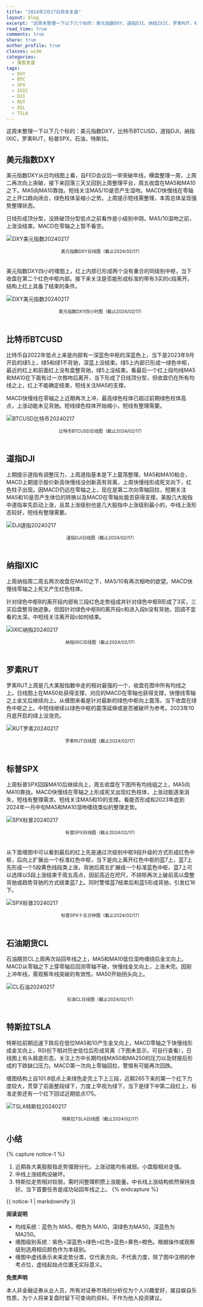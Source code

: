 ```yaml
---
title: "2024年2月17日周末复盘"
layout: blog
excerpt: "这周末整理一下以下几个标的：美元指数DXY，道指DJI，纳指IXIC，罗素RUT，标普SPX，石油，特斯拉。"
read_time: true
comments: true
share: true
author_profile: true
classes: wide
categories:
  - 美股复盘
tags:
  - DXY
  - BTC
  - SPX
  - IXIC
  - DJI
  - RUT
  - OIL
  - TSLA
---
```


这周末整理一下以下几个标的：美元指数DXY，比特币BTCUSD，道指DJI，纳指IXIC，罗素RUT，标普SPX，石油，特斯拉。

## 美元指数DXY

美元指数DXY从日均线图上看，自FED会议后一举突破年线，横盘整理一周，上周二再次向上突破，接下来回落三天又回到上周整理平台，周五收盘在MA5和MA10之下。MA5向MA10靠拢。短线关注MA5/10是否产生湿吻。MACD快慢线在零轴之上开口趋向闭合，绿色柱体呈缩小之势。上周提示短线需整理，本周总体呈现强势整理状态。

日线形成顶分型，没跌破顶分型低点之前看作是小级别中阴。MA5/10湿吻之前，上涨没结束。MACD在零轴之上暂不看空。

![DXY美元指数20240217](/assets/images/2024/2024-02-17-DXY-j.png)
<small><center>美元指数DXY日线图（截止2024/02/17）</center></small>　

美元指数DXY四小时缠图上，红上内部已形成两个没有重合的同级别中枢，当下收盘在第二个红色中枢内部。接下来关注是否能形成标准的带有3买的c段离开。结构上红上具备了结束的条件。

![DXY美元指数20240217](/assets/images/2024/2024-02-17-DXY-hour.png)
<small><center>美元指数DXY四小时图（截止2024/02/17）</center></small>　

## 比特币BTCUSD

比特币自2022年低点上来是内部有一深蓝色中枢的深蓝色上，当下是2023年9月开启的绿5上，绿5和绿1不背驰，深蓝上没结束。绿5上内部已形成一绿色中枢，最近的红上和前面红上没有盘整背驰，绿5上没结束。看最后一个红上段均线MA5和MA10在下面有过一次唇吻后离开，当下形成了日线顶分型，但收盘仍在所有均线之上，红上不能确定结束，短线关注MA5的支撑。

MACD快慢线在零轴之上近期再次上冲，最高绿色柱体已超过前期绿色柱体高点，上涨动能未见背驰。短线绿色柱体开始缩小，短线有整理需要。

![BTCUSD比特币20240217](/assets/images/2024/2024-02-17-BTC.png)
<small><center>比特币BTCUSD日线图（截止2024/02/17）</center></small>　

## 道指DJI

上期提示道指有调整压力，上周道指基本是下上震荡整理，MA5和MA10粘合，MACD上期提示股价新高快慢线没创新高有背离，上周快慢线形成死叉向下，红色柱子出现。因MACD仍远在零轴之上，现在是第二次向零轴回拉，短期关注MA5和10是否产生体位的转换以及MACD在零轴处能否获得支撑。美股几大股指中道指率先启动上涨，且其上涨级别也是几大股指中上涨级别最小的，中线上涨形态较好，短线有整理需要。

![DJI道指20240217](/assets/images/2024/2024-02-17-DJI.png)
<small><center>道指DJI日线图（截止2024/02/17）</center></small>　

## 纳指IXIC

上周纳指周二周五两次收盘在MA10之下，MA5/10有再次相吻的欲望。MACD快慢线零轴之上死叉产生红色柱体。

针对绿色中枢B的离开段内部有三段红色走势组成并针对绿色中枢B形成了3买，三买后盘整背驰迹象。但因针对绿色中枢B的离开段c和进入段b没有背驰，回调不宜看的太深。中短线关注离开段c如何结束。

![IXIC纳指20240217](/assets/images/2024/2024-02-17-IXIC.png)
<small><center>纳指IXIC日线图（截止2024/02/17）</center></small>　

## 罗素RUT

罗素RUT上周是几大美股指数中走的相对最强的一个，收盘在图中所有均线之上。日线图上在MA50处获得支撑，对应的MACD在零轴也获得支撑，快慢线零轴之上金叉后继续向上。从缠图来看是针对最新的绿色中枢向上震荡，当下收盘在绿色中枢之上。中短线继续以绿色中枢的震荡延伸或是否被破坏为参考。2023年10月底开启的绿上没涨完。

![RUT罗素20240217](/assets/images/2024/2024-02-17-RUT.png)
<small><center>罗素RUT日线图（截止2024/02/17）</center></small>　

## 标普SPX

上周标普SPX回踩MA10后继续向上，周五收盘在下图所有均线组之上，MA5向MA10靠拢。MACD快慢线在零轴之上形成死叉出现红色柱体，上涨动能逐渐消失，短线有整理需求。短线关注MA5和10的支撑。看能否形成和2023年底到2024年一月中旬MA5和MA10湿吻缠绕类似的整理走势。

![SPX标普20240217](/assets/images/2024/2024-02-17-SPX-day.png)
<small><center>标普SPX日线图（截止2024/02/17）</center></small>　

从下面缠图中可以看到最后的红上先是通过次级别中枢9段升级的方式形成红色中枢，后向上扩展出一个标准红色中枢，当下是向上离开红色中枢的蓝7上，蓝7上先形成一个5段黄色线段类上涨，背驰后周五扩展成一个标准蓝色中枢，蓝7上可以选择以5段上涨结束于周五高点，因前高近在咫尺，不排除再次上破前高以盘整背驰或趋势背驰的方式结束蓝7上。同时警惕蓝7结束后和蓝5形成背驰，引发红16下。

![SPX标普20240217](/assets/images/2024/2024-02-17-SPX-minute.png)
<small><center>标普SPX十五分钟图（截止2024/02/17）</center></small>　

## 石油期货CL

石油期货CL上周再次站回年线之上，MA5和MA10低位湿吻缠绕后金叉向上。MACD从零轴之下上穿零轴后回测零轴不破，快慢线金叉向上，上涨未完。因刚上冲年线，需观察年线突破的有效性。MA50开始拐头向上。

![CL石油20240217](/assets/images/2024/2024-02-17-OIL.png)
<small><center>石油CL日线图（截止2024/02/17）</center></small>　

## 特斯拉TSLA

特斯拉前期迅速下跌后在低位MA5和10产生金叉向上，MACD零轴之下快慢线形成金叉向上，RSI创下相对历史低位后形成背离（下图未显示，可自行查看），日线图上有头肩底形态，关注上方中长期均线MA50和MA250的压力以及财报后形成的下跌缺口压力。MACD第一次向上零轴回拉，警惕有可能再次回跌。

缠图结构上自101.8低点上来绿色走完上下上三段，近期265下来的第一个红下力度较大，贯穿了前面整段绿下，力度上早视为绿下，当下是绿下中第二段红上，标准走势还有一个红下回试近期低点175。

![TSLA特斯拉20240217](/assets/images/2024/2024-02-17-TSLA.png)
<small><center>特斯拉TSLA日线图（截止2024/02/17）</center></small>

## 小结
{% capture notice-1 %}
1. 近期各大美股股指走势强弱分化，上涨动能均有减弱。小盘股相对走强。
2. 中线上涨结构没破坏。
3. 特斯拉走势相对较弱，需时间整理积攒上涨能量。中长线上涨结构依然保持良好。当下首要任务是成功站回年线之上。
{% endcapture %}
<div class="notice--info">{{ notice-1 | markdownify }}</div>

**阅读说明**

* 均线系统：蓝色为 MA5，橙色为 MA10，深绿色为MA50，深蓝色为MA250。
* 缠图级别系统：紫色>深蓝色>绿色>红色>蓝色>黄色>橙色。根据操作或观察级别选用相应颜色作为本级别。
* 缠图中虚线表示未来走势分类，仅代表方向，不代表力度，除了图中注明的参考点位，虚线起始点位置无实际意义。

**免责声明** 

本人非金融证券从业人员，所有对证券市场的分析仅为个人兴趣爱好，属自娱自乐性质，为个人将来复盘时留下可查询的资料，不作为他人投资建议。

